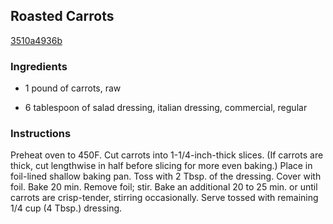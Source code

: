 ## Roasted Carrots

[3510a4936b](http://www.kraftrecipes.com/recipes/roasted-carrots-57076.aspx)

### Ingredients

 - 1 pound of carrots, raw

 - 6 tablespoon of salad dressing, italian dressing, commercial, regular

### Instructions

Preheat oven to 450F. Cut carrots into 1-1/4-inch-thick slices. (If carrots are thick, cut lengthwise in half before slicing for more even baking.) Place in foil-lined shallow baking pan. Toss with 2 Tbsp. of the dressing. Cover with foil. Bake 20 min. Remove foil; stir. Bake an additional 20 to 25 min. or until carrots are crisp-tender, stirring occasionally. Serve tossed with remaining 1/4 cup (4 Tbsp.) dressing.